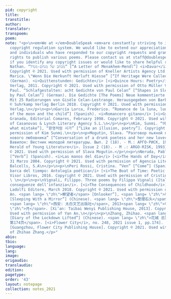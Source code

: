 ```yaml
---
pid: copyright
title:
transtitle:
author:
translator:
transpoem:
poem:
note: "<p>\n<em>We at </em>DoubleSpeak <em>are constantly striving to improve our
  copyright regulation system. We would like to extend our appreciation to the organizations
  and individuals who have responded to our copyright requests and granted us the
  rights to publish various poems. Please contact us at staff@doublespeakmagazine.org
  if you identify any copyright issues or would like to share helpful resources.</em>\n</p>\n<p>\nAlterman,
  Nathan. “מכתב של מנחם-מנדל” [“A Letter of Menakhem-Mendl”] <i>Davar</i>. March 9,1945.
  Copyright © 2021. Used with permission of Kneller Artists Agency Ltd. \n</p>\n<p>\nBodrožić,
  Marica. \"Wenn Die Herkunft Herluft Hiesse” [“If Heritage Were Called Hither-Air”]
  (German). <i>Quittenstunden: Gedichte</i> [<i>Quince Hours: Poetry</i>]. Otto Müller
  Verlag, 2011. Copyright © 2021. Used with permission of Otto Müller Verlag. \n</p>\n<p>\nCelan,
  Paul. “Schlafgestalten: acht Gedichte von Paul Celan” [“Shapes in Sleep: Eight Poems
  by Paul Celan”] (German). Die Gedichte [The Poems] Neue kommentierte Gesamtausgabe.
  Mit 25 Radierungen von Gisèle Celan-Lestrange. Herausgegeben von Barbara Wiedemann.
  © Suhrkamp Verlag Berlin 2018. Copyright © 2021. Used with permission of Suhrkamp
  Verlag.\n</p>\n<p>\nGarcía Lorca, Frederico. “Romance de la luna, luna” [“Romance
  of the moon and the child”] (Spanish). <i>Romancero gitano</i> [<i>Gypsy Ballads</i>].
  Granada, Editorial Comares, February 1998. Copyright © 2021. Used with permission
  of Casanovas & Lynch Literary Agency S.L.\n</p>\n<p>\nKim, Sunmi. “어떤 과오로부터” [“From
  what mistake”], “환영처럼 시가” [“Like an illusion, poetry”]. Copyright © 2021. Used with
  permission of Kim Sunmi.\n</p>\n<p>Mogutin, Slava. “Разговор пьяной поэтессы и ее
  нового любовника” [“Conversation of a drunk poetess and her new lover”] (Russian).
  Вавилон: Вестник молодой литературы. Вып. 2 (18). - М.: АРГО-РИСК, 1993. [<i>Babylon:
  Herald of Young Literature</i>. Issue 2 (18). - M .: ARGO-RISK, 1993]. Copyright
  © 2021. Used with permission of Slava Mogutin.</p>\n<p>\nNeruda, Pablo. “Verbo”
  [“Verb”] (Spanish). <i>Las manos del día</i> [<i>The Hands of Day</i>]. Debolsillo,
  31 Marzo 2004. Copyright © 2021. Used with permission of Agencia Literaria Carmen
  Balcells, S.A\n</p>\n<p>\nPeri Rossi, Cristina. “Ven” [“Come”] (Spanish). <i>La
  barca del tiempo: Antología poética</i> [<i>The Boat of Time: Poetic Anthology</i>].
  Visor Libros, 2016. Copyright © 2021. Used with permission of Cristina Peri Rossi.
  \ \n</p>\n<p>\nVignali, Filippo. Three poems by Filippo Vignali (Italian). <i>Le
  conseguenze dell’infanzia</i>. [<i>The Consequences of Childhood</i>]. Giuliano
  Ladolfi Editore, March 2018. Copyright © 2021. Used with permission of Filippo Vignali.\n</p>\n<p>\nYan,
  An. <span lang= \"zh\">瞭望者</span> [Onlooker”], <span lang= \"zh\">和镜子睡在一起</span>
  [Sleeping With a Mirror”] (Chinese). <span lang= \"zh\">整理石头</span> [<i>Rock Arrangement</i>].
  <span lang= \"zh\">西安: 太白文艺出版社</span>, 2013<span lang= \"zh\">年</span>3<span lang=
  \"zh\">月</span>. [Xi’an: Taibai Wenyi Publishing House, 2013]. Copyright © 2021.
  Used with permission of Yan An.\n</p>\n<p>\nZhang, Zhihao. <span lang= \"zh\">开封日记</span>
  [Diary of the Lockdown Lifted”] (Chinese). <span lang= \"zh\">花城 总第248期 2021年第一期
  第174页</span>. [<i>Flower City</i>, no. 248, 2021 issue 1, pp.174]. <span lang= \"zh\">花城出版社</span>
  [Guangzhou, Flower City Publishing House]. Copyright © 2021. Used with permission
  of Zhihao Zhang.</p>"
abio:
tbio:
language:
lang:
image:
origaudio:
translaudio:
edition:
pagetype:
order: '43'
layout: notepage
collection: notes_2021
---
```

